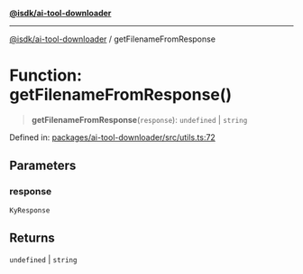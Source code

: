 [**@isdk/ai-tool-downloader**](../README.md)

***

[@isdk/ai-tool-downloader](../globals.md) / getFilenameFromResponse

# Function: getFilenameFromResponse()

> **getFilenameFromResponse**(`response`): `undefined` \| `string`

Defined in: [packages/ai-tool-downloader/src/utils.ts:72](https://github.com/isdk/ai-tool-download.js/blob/a6010246fb9c1159eaba313faa1f5d4252f9f418/src/utils.ts#L72)

## Parameters

### response

`KyResponse`

## Returns

`undefined` \| `string`
